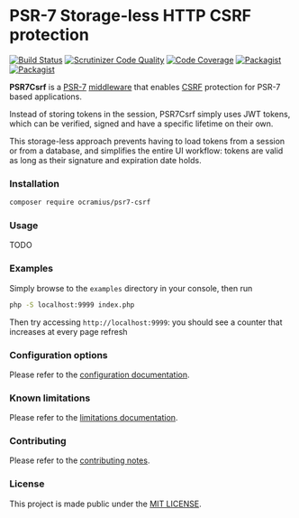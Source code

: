 # PSR-7 Storage-less HTTP CSRF protection

[![Build Status](https://travis-ci.org/Ocramius/PSR7Csrf.svg)](https://travis-ci.org/Ocramius/PSR7Csrf)
[![Scrutinizer Code Quality](https://scrutinizer-ci.com/g/Ocramius/PSR7Csrf/badges/quality-score.png?b=master)](https://scrutinizer-ci.com/g/Ocramius/PSR7Csrf/?branch=master)
[![Code Coverage](https://scrutinizer-ci.com/g/Ocramius/PSR7Csrf/badges/coverage.png?b=master)](https://scrutinizer-ci.com/g/Ocramius/PSR7Csrf/?branch=master)
[![Packagist](https://img.shields.io/packagist/v/ocramius/psr7-csrf.svg)](https://packagist.org/packages/ocramius/psr7-session)
[![Packagist](https://img.shields.io/packagist/vpre/ocramius/psr7-csrf.svg)](https://packagist.org/packages/ocramius/psr7-session)

**PSR7Csrf** is a [PSR-7](http://www.php-fig.org/psr/psr-7/)
[middleware](https://mwop.net/blog/2015-01-08-on-http-middleware-and-psr-7.html) that enables
[CSRF](https://www.owasp.org/index.php/Cross-Site_Request_Forgery_(CSRF)) protection for PSR-7 based applications.

Instead of storing tokens in the session, PSR7Csrf simply uses JWT tokens,
which can be verified, signed and have a specific lifetime on their own.

This storage-less approach prevents having to load tokens from a session
or from a database, and simplifies the entire UI workflow: tokens are
valid as long as their signature and expiration date holds.

### Installation

```sh
composer require ocramius/psr7-csrf
```

### Usage

TODO

### Examples

Simply browse to the `examples` directory in your console, then run

```sh
php -S localhost:9999 index.php
```

Then try accessing `http://localhost:9999`: you should see a counter
that increases at every page refresh

### Configuration options

Please refer to the [configuration documentation](docs/configuration.md).

### Known limitations

Please refer to the [limitations documentation](docs/limitations.md).

### Contributing

Please refer to the [contributing notes](CONTRIBUTING.md).

### License

This project is made public under the [MIT LICENSE](LICENSE).
